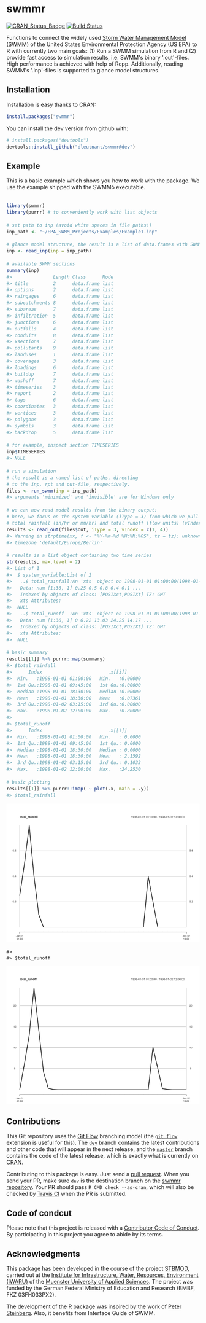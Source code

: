 
<!-- README.md is generated from README.Rmd. Please edit that file -->
swmmr
=====

[![CRAN\_Status\_Badge](http://www.r-pkg.org/badges/version/swmmr)](https://cran.r-project.org/package=swmmr) [![Build Status](https://travis-ci.org/dleutnant/swmmr.svg?branch=dev)](https://travis-ci.org/dleutnant/swmmr)

Functions to connect the widely used [Storm Water Management Model (SWMM)](https://www.epa.gov/water-research/storm-water-management-model-swmm) of the United States Environmental Protection Agency (US EPA) to R with currently two main goals: (1) Run a SWMM simulation from R and (2) provide fast access to simulation results, i.e. SWMM's binary '.out'-files. High performance is achieved with help of Rcpp. Additionally, reading SWMM's '.inp'-files is supported to glance model structures.

Installation
------------

Installation is easy thanks to CRAN:

``` r
install.packages("swmmr")
```

You can install the dev version from github with:

``` r
# install.packages("devtools")
devtools::install_github("dleutnant/swmmr@dev")
```

Example
-------

This is a basic example which shows you how to work with the package. We use the example shipped with the SWMM5 executable.

``` r

library(swmmr)
library(purrr) # to conveniently work with list objects

# set path to inp (avoid white spaces in file paths!)
inp_path <- "~/EPA_SWMM_Projects/Examples/Example1.inp"

# glance model structure, the result is a list of data.frames with SWMM sections
inp <- read_inp(inp = inp_path)

# available SWMM sections
summary(inp)
#>               Length Class      Mode
#> title         2      data.frame list
#> options       2      data.frame list
#> raingages     6      data.frame list
#> subcatchments 8      data.frame list
#> subareas      7      data.frame list
#> infiltration  5      data.frame list
#> junctions     6      data.frame list
#> outfalls      4      data.frame list
#> conduits      8      data.frame list
#> xsections     7      data.frame list
#> pollutants    9      data.frame list
#> landuses      1      data.frame list
#> coverages     3      data.frame list
#> loadings      6      data.frame list
#> buildup       7      data.frame list
#> washoff       7      data.frame list
#> timeseries    3      data.frame list
#> report        2      data.frame list
#> tags          6      data.frame list
#> coordinates   3      data.frame list
#> vertices      3      data.frame list
#> polygons      3      data.frame list
#> symbols       3      data.frame list
#> backdrop      5      data.frame list

# for example, inspect section TIMESERIES
inp$TIMESERIES
#> NULL

# run a simulation
# the result is a named list of paths, directing
# to the inp, rpt and out-file, respectively.
files <- run_swmm(inp = inp_path)
#> arguments 'minimized' and 'invisible' are for Windows only

# we can now read model results from the binary output:
# here, we focus on the system variable (iType = 3) from which we pull
# total rainfall (in/hr or mm/hr) and total runoff (flow units) (vIndex = c(1,4)).
results <- read_out(files$out, iType = 3, vIndex = c(1, 4))
#> Warning in strptime(xx, f <- "%Y-%m-%d %H:%M:%OS", tz = tz): unknown
#> timezone 'default/Europe/Berlin'

# results is a list object containing two time series 
str(results, max.level = 2)
#> List of 1
#>  $ system_variable:List of 2
#>   ..$ total_rainfall:An 'xts' object on 1998-01-01 01:00:00/1998-01-02 12:00:00 containing:
#>   Data: num [1:36, 1] 0.25 0.5 0.8 0.4 0.1 ...
#>   Indexed by objects of class: [POSIXct,POSIXt] TZ: GMT
#>   xts Attributes:  
#>  NULL
#>   ..$ total_runoff  :An 'xts' object on 1998-01-01 01:00:00/1998-01-02 12:00:00 containing:
#>   Data: num [1:36, 1] 0 6.22 13.03 24.25 14.17 ...
#>   Indexed by objects of class: [POSIXct,POSIXt] TZ: GMT
#>   xts Attributes:  
#>  NULL

# basic summary
results[[1]] %>% purrr::map(summary)
#> $total_rainfall
#>      Index                        .x[[i]]       
#>  Min.   :1998-01-01 01:00:00   Min.   :0.00000  
#>  1st Qu.:1998-01-01 09:45:00   1st Qu.:0.00000  
#>  Median :1998-01-01 18:30:00   Median :0.00000  
#>  Mean   :1998-01-01 18:30:00   Mean   :0.07361  
#>  3rd Qu.:1998-01-02 03:15:00   3rd Qu.:0.00000  
#>  Max.   :1998-01-02 12:00:00   Max.   :0.80000  
#> 
#> $total_runoff
#>      Index                        .x[[i]]       
#>  Min.   :1998-01-01 01:00:00   Min.   : 0.0000  
#>  1st Qu.:1998-01-01 09:45:00   1st Qu.: 0.0000  
#>  Median :1998-01-01 18:30:00   Median : 0.0000  
#>  Mean   :1998-01-01 18:30:00   Mean   : 2.1592  
#>  3rd Qu.:1998-01-02 03:15:00   3rd Qu.: 0.1033  
#>  Max.   :1998-01-02 12:00:00   Max.   :24.2530

# basic plotting
results[[1]] %>% purrr::imap( ~ plot(.x, main = .y))
#> $total_rainfall
```

![](README-example-1.png)

    #> 
    #> $total_runoff

![](README-example-2.png)

Contributions
-------------

This Git repository uses the [Git Flow](http://nvie.com/posts/a-successful-git-branching-model/) branching model (the [`git flow`](https://github.com/petervanderdoes/gitflow-avh) extension is useful for this). The [`dev`](https://github.com/dleutnant/swmmr/tree/dev) branch contains the latest contributions and other code that will appear in the next release, and the [`master`](https://github.com/dleutnant/swmmr) branch contains the code of the latest release, which is exactly what is currently on [CRAN](https://cran.r-project.org/package=swmmr).

Contributing to this package is easy. Just send a [pull request](https://help.github.com/articles/using-pull-requests/). When you send your PR, make sure `dev` is the destination branch on the [swmmr repository](https://github.com/dleutnant/swmmr). Your PR should pass `R CMD check --as-cran`, which will also be checked by <a href="https://travis-ci.org/dleutnant/swmmr">Travis CI</a> when the PR is submitted.

Code of condcut
---------------

Please note that this project is released with a [Contributor Code of Conduct](CONDUCT.md). By participating in this project you agree to abide by its terms.

Acknowledgments
---------------

This package has been developed in the course of the project [STBMOD](https://www.fh-muenster.de/forschung/forschungskatalog/projekt.php?pr_id=722), carried out at the [Institute for Infrastructure, Water, Resources, Environment (IWARU)](https://en.fh-muenster.de/iwaru/index.php) of the [Muenster University of Applied Sciences](https://www.fh-muenster.de). The project was funded by the German Federal Ministry of Education and Research (BMBF, FKZ 03FH033PX2).

The development of the R package was inspired by the work of [Peter Steinberg](https://github.com/PeterDSteinberg/RSWMM). Also, it benefits from Interface Guide of SWMM.
